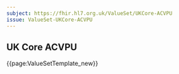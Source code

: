 ```yaml
---
subject: https://fhir.hl7.org.uk/ValueSet/UKCore-ACVPU
issue: ValueSet-UKCore-ACVPU
---
```

## UK Core ACVPU

{{page:ValueSetTemplate_new}}
